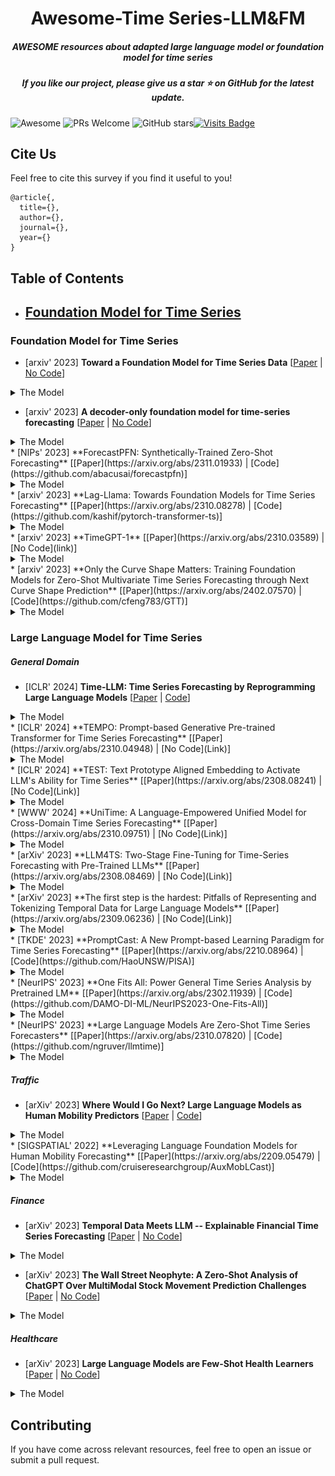 <h1 align="center"> Awesome-Time Series-LLM&FM</h2>
<h5 align="center">AWESOME resources about adapted large language model or foundation model for time series</h5>

<h5 align="center"> If you like our project, please give us a star ⭐ on GitHub for the latest update.</h5>

![Awesome](https://cdn.rawgit.com/sindresorhus/awesome/d7305f38d29fed78fa85652e3a63e154dd8e8829/media/badge.svg) ![PRs Welcome](https://img.shields.io/badge/PRs-Welcome-green) ![GitHub stars](https://img.shields.io/github/stars/start2020/Awesome-TimeSeries-LLM-FM.svg)[![Visits Badge](https://badges.pufler.dev/visits/start2020/Awesome-TimeSeries-LLM-FM)](https://badges.pufler.dev/visits/start2020/Awesome-TimeSeries-LLM-FM)

## Cite Us

Feel free to cite this survey if you find it useful to you!
```
@article{,
  title={}, 
  author={},
  journal={},
  year={}
}
```



## Table of Contents

- [Foundation Model for Time Series](#FM)
  - 




### Foundation Model for Time Series

<a id="FM"></a> 

*  [arxiv' 2023] **Toward a Foundation Model for Time Series Data** [[Paper](https://arxiv.org/abs/2310.03916) | [No Code](link)]
  <details close>
  <summary>The Model</summary>
  <p align="center"><img width="75%" src="Figures/Towa.png" /></p>
  </details>
  
*  [arxiv' 2023] **A decoder-only foundation model for time-series forecasting** [[Paper](https://arxiv.org/abs/2310.10688) | [No Code](link)]
  
  <details close>
  <summary>The Model</summary>
  <p align="center"><img width="75%" src="Figures/Adec.png" /></p>
  </details>
*  [NIPs' 2023] **ForecastPFN: Synthetically-Trained Zero-Shot Forecasting** [[Paper](https://arxiv.org/abs/2311.01933) | [Code](https://github.com/abacusai/forecastpfn)]
  
  <details close>
  <summary>The Model</summary>
  <p align="center"><img width="75%" src="Figures/Fore.png" /></p>
  </details>
*  [arxiv' 2023] **Lag-Llama: Towards Foundation Models for Time Series Forecasting** [[Paper](https://arxiv.org/abs/2310.08278) | [Code](https://github.com/kashif/pytorch-transformer-ts)]
  
  <details close>
  <summary>The Model</summary>
  <p align="center"><img width="75%" src="Figures/LagL.png" /></p>
  </details>
*  [arxiv' 2023] **TimeGPT-1** [[Paper](https://arxiv.org/abs/2310.03589) | [No Code](link)]
  <details close>
  <summary>The Model</summary>
  <p align="center"><img width="75%" src="Figures/TimeG.png" /></p>
  </details>
*  [arxiv' 2023] **Only the Curve Shape Matters: Training Foundation Models for Zero-Shot Multivariate Time Series Forecasting through Next Curve Shape Prediction** [[Paper](https://arxiv.org/abs/2402.07570) | [Code](https://github.com/cfeng783/GTT)]
  
  <details close>
  <summary>The Model</summary>
  <p align="center"><img width="75%" src="Figures/Only.png" /></p>
  </details>



### Large Language Model for Time Series

##### General Domain

*  [ICLR' 2024] **Time-LLM: Time Series Forecasting by Reprogramming Large Language Models** [[Paper](https://arxiv.org/abs/2310.01728) | [Code](https://github.com/KimMeen/Time-LLM)]
  
  <details close>
  <summary>The Model</summary>
  <p align="center"><img width="75%" src="Figures/Time.png" /></p>
  </details>
*  [ICLR' 2024] **TEMPO: Prompt-based Generative Pre-trained Transformer for Time Series Forecasting** [[Paper](https://arxiv.org/abs/2310.04948) | [No Code](Link)]
  
  <details close>
  <summary>The Model</summary>
  <p align="center"><img width="75%" src="Figures/TEMP.png" /></p>
  </details>
*  [ICLR' 2024] **TEST: Text Prototype Aligned Embedding to Activate LLM's Ability for Time Series** [[Paper](https://arxiv.org/abs/2308.08241) | [No Code](Link)]
  
  <details close>
  <summary>The Model</summary>
  <p align="center"><img width="75%" src="Figures/TEST.png" /></p>
  </details>
*  [WWW' 2024] **UniTime: A Language-Empowered Unified Model for Cross-Domain Time Series Forecasting** [[Paper](https://arxiv.org/abs/2310.09751) | [No Code](Link)]
  
  <details close>
  <summary>The Model</summary>
  <p align="center"><img width="75%" src="Figures/UniT.png" /></p>
  </details>
*  [arXiv' 2023] **LLM4TS: Two-Stage Fine-Tuning for Time-Series Forecasting with Pre-Trained LLMs** [[Paper](https://arxiv.org/abs/2308.08469) | [No Code](Link)]
  
  <details close>
  <summary>The Model</summary>
  <p align="center"><img width="75%" src="Figures/LLM4.png" /></p>
  </details>
*  [arXiv' 2023] **The first step is the hardest: Pitfalls of Representing and Tokenizing Temporal Data for Large Language Models** [[Paper](https://arxiv.org/abs/2309.06236) | [No Code](Link)]
  
  <details close>
  <summary>The Model</summary>
  <p align="center"><img width="75%" src="Figures/The.png" /></p>
  </details>
*  [TKDE' 2023] **PromptCast: A New Prompt-based Learning Paradigm for Time Series Forecasting** [[Paper](https://arxiv.org/abs/2210.08964) | [Code](https://github.com/HaoUNSW/PISA)]
  
  <details close>
  <summary>The Model</summary>
  <p align="center"><img width="75%" src="Figures/Prom.png" /></p>
  </details>
*  [NeurIPS' 2023] **One Fits All: Power General Time Series Analysis by Pretrained LM** [[Paper](https://arxiv.org/abs/2302.11939) | [Code](https://github.com/DAMO-DI-ML/NeurIPS2023-One-Fits-All)]
  
  <details close>
  <summary>The Model</summary>
  <p align="center"><img width="75%" src="Figures/One.png" /></p>
  </details>
*  [NeurIPS' 2023] **Large Language Models Are Zero-Shot Time Series Forecasters** [[Paper](https://arxiv.org/abs/2310.07820) | [Code](https://github.com/ngruver/llmtime)]
  
  <details close>
  <summary>The Model</summary>
  <p align="center"><img width="75%" src="Figures/Larg.png" /></p>
  </details>



##### Traffic

*  [arXiv' 2023] **Where Would I Go Next? Large Language Models as Human Mobility Predictors** [[Paper](https://arxiv.org/abs/2308.15197) | [Code](https://github.com/xlwang233/LLM-Mob)]
  
  <details close>
  <summary>The Model</summary>
  <p align="center"><img width="75%" src="Figures/Wher.png" /></p>
  </details>
*  [SIGSPATIAL' 2022] **Leveraging Language Foundation Models for Human Mobility Forecasting** [[Paper](https://arxiv.org/abs/2209.05479) | [Code](https://github.com/cruiseresearchgroup/AuxMobLCast)]
  
  <details close>
  <summary>The Model</summary>
  <p align="center"><img width="75%" src="Figures/Leve.png" /></p>
  </details>

##### Finance

*  [arXiv' 2023] **Temporal Data Meets LLM -- Explainable Financial Time Series Forecasting** [[Paper](https://arxiv.org/abs/2306.11025) | [No Code](Link)]
  
  <details close>
  <summary>The Model</summary>
  <p align="center"><img width="75%" src="Figures/Tempo.png" /></p>
  </details>
  
*  [arXiv' 2023] **The Wall Street Neophyte: A Zero-Shot Analysis of ChatGPT Over MultiModal Stock Movement Prediction Challenges** [[Paper](https://arxiv.org/abs/2304.05351) | [No Code](Link)]
  
  <details close>
  <summary>The Model</summary>
  <p align="center"><img width="75%" src="Figures/TheW.png" /></p>
  </details>

##### Healthcare

*  [arXiv' 2023] **Large Language Models are Few-Shot Health Learners** [[Paper](https://arxiv.org/abs/2305.15525) | [No Code](Link)]
  
  <details close>
  <summary>The Model</summary>
  <p align="center"><img width="75%" src="Figures/LargL.png" /></p>
  </details>



## Contributing

If you have come across relevant resources, feel free to open an issue or submit a pull request.
